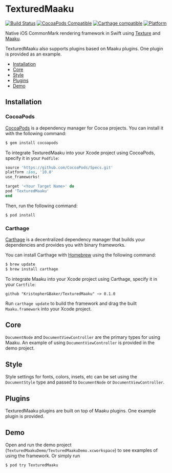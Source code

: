 # TexturedMaaku

[![Build Status](https://travis-ci.org/KristopherGBaker/TexturedMaaku.svg?branch=master)](https://travis-ci.org/KristopherGBaker/TexturedMaaku)
[![CocoaPods Compatible](https://img.shields.io/cocoapods/v/TexturedMaaku.svg)](https://img.shields.io/cocoapods/v/TexturedMaaku.svg)
[![Carthage compatible](https://img.shields.io/badge/Carthage-compatible-4BC51D.svg?style=flat)](https://github.com/Carthage/Carthage)
[![Platform](https://img.shields.io/cocoapods/p/TexturedMaaku.svg?style=flat)](http://cocoadocs.org/docsets/TexturedMaaku)

Native iOS CommonMark rendering framework in Swift using [Texture](http://texturegroup.org/) and [Maaku](https://github.com/KristopherGBaker/Maaku).

TexturedMaaku also supports plugins based on Maaku plugins. One plugin is provided as an example.

+ [Installation](#installation)
+ [Core](#core)
+ [Style](#core)
+ [Plugins](#plugins)
+ [Demo](#demo)

## Installation

### CocoaPods

[CocoaPods](http://cocoapods.org) is a dependency manager for Cocoa projects. You can install it with the following command:

```bash
$ gem install cocoapods
```

To integrate TexturedMaaku into your Xcode project using CocoaPods, specify it in your `Podfile`:

```ruby
source 'https://github.com/CocoaPods/Specs.git'
platform :ios, '10.0'
use_frameworks!

target '<Your Target Name>' do
pod 'TexturedMaaku'
end
```

Then, run the following command:

```bash
$ pod install
```

### Carthage

[Carthage](https://github.com/Carthage/Carthage) is a decentralized dependency manager that builds your dependencies and provides you with binary frameworks.

You can install Carthage with [Homebrew](http://brew.sh/) using the following command:

```bash
$ brew update
$ brew install carthage
```

To integrate Maaku into your Xcode project using Carthage, specify it in your `Cartfile`:

```ogdl
github "KristopherGBaker/TexturedMaaku" ~> 0.1.0
```

Run `carthage update` to build the framework and drag the built `Maaku.framework` into your Xcode project.

## Core

`DocumentNode` and `DocumentViewController` are the primary types for using Maaku. An example of using `DocumentViewController` is provided in the demo project.


## Style

Style settings for fonts, colors, insets, etc can be set using the `DocumentStyle` type and passed to `DocumentNode` or `DocumentViewController`.

## Plugins

TexturedMaaku plugins are built on top of Maaku plugins. One example plugin is provided.

## Demo

Open and run the demo project (`TexturedMaakuDemo/TexturedMaakuDemo.xcworkspace`) to see examples of using the framework. Or simply run

```bash
$ pod try TexturedMaaku
```

